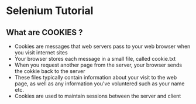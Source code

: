 # Selenium Tutorial

## What are COOKIES ?
- Cookies are messages that web servers pass to your web browser when you visit internet sites
- Your browser stores each message in a small file, called cookie.txt
- When you request another page from the server, your browser sends the cokkie back to the server
- These files typically contain information about your visit to the web page, as well as any information you've voluntered such as your name etc.
- Cookies are used to maintain sessions between the server and client
